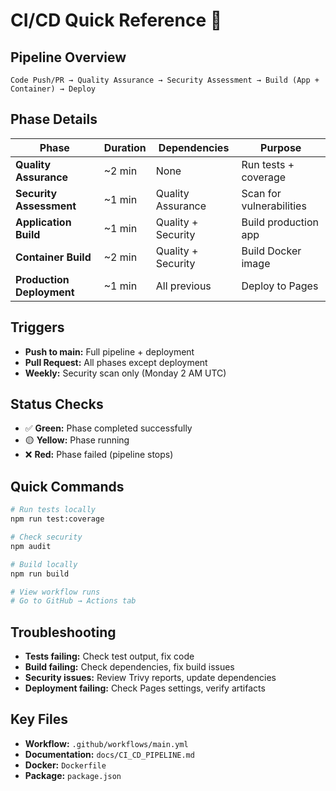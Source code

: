 # CI/CD Quick Reference 🚀

## Pipeline Overview
```
Code Push/PR → Quality Assurance → Security Assessment → Build (App + Container) → Deploy
```

## Phase Details

| Phase | Duration | Dependencies | Purpose |
|-------|----------|--------------|---------|
| **Quality Assurance** | ~2 min | None | Run tests + coverage |
| **Security Assessment** | ~1 min | Quality Assurance | Scan for vulnerabilities |
| **Application Build** | ~1 min | Quality + Security | Build production app |
| **Container Build** | ~2 min | Quality + Security | Build Docker image |
| **Production Deployment** | ~1 min | All previous | Deploy to Pages |

## Triggers
- **Push to main:** Full pipeline + deployment
- **Pull Request:** All phases except deployment  
- **Weekly:** Security scan only (Monday 2 AM UTC)

## Status Checks
- ✅ **Green:** Phase completed successfully
- 🟡 **Yellow:** Phase running
- ❌ **Red:** Phase failed (pipeline stops)

## Quick Commands
```bash
# Run tests locally
npm run test:coverage

# Check security
npm audit

# Build locally
npm run build

# View workflow runs
# Go to GitHub → Actions tab
```

## Troubleshooting
- **Tests failing:** Check test output, fix code
- **Build failing:** Check dependencies, fix build issues
- **Security issues:** Review Trivy reports, update dependencies
- **Deployment failing:** Check Pages settings, verify artifacts

## Key Files
- **Workflow:** `.github/workflows/main.yml`
- **Documentation:** `docs/CI_CD_PIPELINE.md`
- **Docker:** `Dockerfile`
- **Package:** `package.json`
